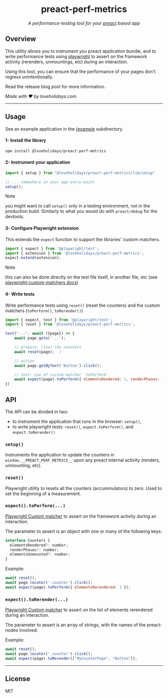 <h1 align="center">preact-perf-metrics</h1>

<p align="center"> 
    <i>
    A performance-testing tool for your <a href="https://preactjs.com/">preact</a> based app
    </i>
</p>

## Overview

This utility allows you to instrument you preact application bundle, and to write performance tests using [playwright](https://playwright.dev/) to assert on the framework activity (rerenders, unmountings, etc) during an interaction.

Using this tool, you can ensure that the performance of your pages don't regress unintentionally. 

Read the release blog post for more information.

<i>Made with ❤️ by loveholidays.com</i>

--- 

## Usage

See an example application in the [/example](example/README.md) subdirectory.

#### 1- Install the library

```bash
npm install @loveholidays/preact-perf-metrics
```

#### 2- Instrument your application

```js
import { setup } from "@loveholidays/preact-perf-metrics/lib/setup"

// ... somewhere in your app entry-point
setup();
```

> [!NOTE]
> you might want to call `setup()` only in a testing environment, not in the production build. 
> Similarly to what you would do with `preact/debug` for the devtools.

#### 3- Configure Playwright extension

This extends the `expect` function to support the libraries' custom matchers.

```js
import { expect } from '@playwright/test';
import { extension } from '@loveholidays/preact-perf-metrics';
expect.extend(extension);
```

> [!NOTE]
> this can also be done directly on the test file itself, in another file, etc (see [playwright-custom-matchers docs](https://playwright.dev/docs/test-assertions#add-custom-matchers-using-expectextend))

#### 4- Write tests

Write performance tests using `reset()` (reset the counters) and the custom matchers (`toPerform()`, `toRerender()`)

```js
import { expect, test } from '@playwright/test';
import { reset } from '@loveholidays/preact-perf-metrics';

test("...", await ({page}) => {
    await page.goto('...');

    // prepare: clear the counters
    await reset(page);  /

    // action
    await page.getByText('Button').click();

    // test: use of custom matcher `toPerform`
    await expect(page).toPerform({ elementsRendered: 1, renderPhases: 1 });
})
```

## API

The API can be divided in two:
* to instrument the application that runs in the browser: `setup()`, 
* to write playwright tests: `reset()`, `expect.toPerform()`, and `expect.toRerender()`


### `setup()`
Instruments the application to update the counters in `window.__PREACT_PERF_METRICS__` upon any preact internal activity (renders, unmounting, etc).

### `reset()`
Playwright utility to resets all the counters (accummulators) to zero. Used to set the beginning of a measurement.

### `expect().toPerform(...)`
[Playwright Custom matcher](https://playwright.dev/docs/test-assertions#add-custom-matchers-using-expectextend) to assert on the framework activity during an interaction.

The parameter to assert is an object with one or many of the following keys:

```js
interface Counters {
  elementsRendered?: number;
  renderPhases?: number;
  elementsUnmounted?: number;
}
```

Example:
```js
await reset();
await page.locator('.counter').click();
await expect(page).toPerform({ elementsRerendered: 1 });
```

### `expect().toRerender(...)`

[Playwright Custom matcher](https://playwright.dev/docs/test-assertions#add-custom-matchers-using-expectextend) to assert on the list of elements rerendered during an interaction.

The parameter to assert is an array of strings, with the names of the preact-nodes involved:

Example:
```js
await reset();
await page.locator('.counter').click();
await expect(page).toRerender(["MyCounterPage", "Button"]);
```


---

## License

MIT